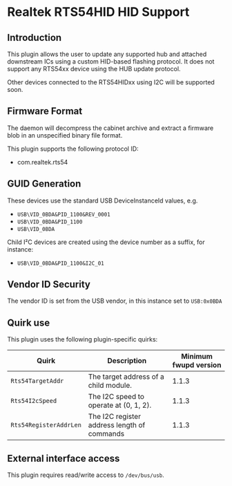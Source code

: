 Realtek RTS54HID HID Support
=========================

Introduction
------------

This plugin allows the user to update any supported hub and attached downstream
ICs using a custom HID-based flashing protocol. It does not support any RTS54xx
device using the HUB update protocol.

Other devices connected to the RTS54HIDxx using I2C will be supported soon.

Firmware Format
---------------

The daemon will decompress the cabinet archive and extract a firmware blob in
an unspecified binary file format.

This plugin supports the following protocol ID:

 * com.realtek.rts54

GUID Generation
---------------

These devices use the standard USB DeviceInstanceId values, e.g.

 * `USB\VID_0BDA&PID_1100&REV_0001`
 * `USB\VID_0BDA&PID_1100`
 * `USB\VID_0BDA`

Child I²C devices are created using the device number as a suffix, for instance:

 * `USB\VID_0BDA&PID_1100&I2C_01`

Vendor ID Security
------------------

The vendor ID is set from the USB vendor, in this instance set to `USB:0x0BDA`

Quirk use
---------
This plugin uses the following plugin-specific quirks:

| Quirk                  | Description                                 | Minimum fwupd version |
|------------------------|---------------------------------------------|-----------------------|
| `Rts54TargetAddr`      | The target address of a child module.       | 1.1.3                 |
| `Rts54I2cSpeed`        | The I2C speed to operate at (0, 1, 2).      | 1.1.3                 |
| `Rts54RegisterAddrLen` | The I2C register address length of commands | 1.1.3                 |

External interface access
-------------------------
This plugin requires read/write access to `/dev/bus/usb`.

